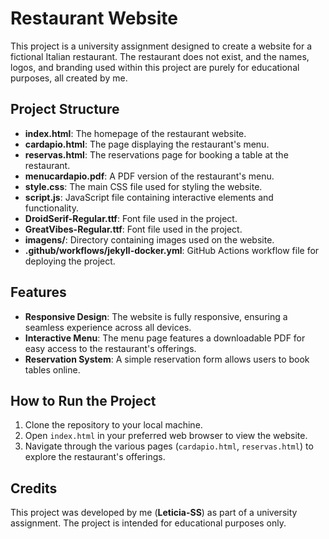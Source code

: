 # Restaurant Website

This project is a university assignment designed to create a website for a fictional Italian restaurant. The restaurant does not exist, and the names, logos, and branding used within this project are purely for educational purposes, all created by me.

## Project Structure

- **index.html**: The homepage of the restaurant website.
- **cardapio.html**: The page displaying the restaurant's menu.
- **reservas.html**: The reservations page for booking a table at the restaurant.
- **menucardapio.pdf**: A PDF version of the restaurant's menu.
- **style.css**: The main CSS file used for styling the website.
- **script.js**: JavaScript file containing interactive elements and functionality.
- **DroidSerif-Regular.ttf**: Font file used in the project.
- **GreatVibes-Regular.ttf**: Font file used in the project.
- **imagens/**: Directory containing images used on the website.
- **.github/workflows/jekyll-docker.yml**: GitHub Actions workflow file for deploying the project.

## Features

- **Responsive Design**: The website is fully responsive, ensuring a seamless experience across all devices.
- **Interactive Menu**: The menu page features a downloadable PDF for easy access to the restaurant's offerings.
- **Reservation System**: A simple reservation form allows users to book tables online.

## How to Run the Project

1. Clone the repository to your local machine.
2. Open `index.html` in your preferred web browser to view the website.
3. Navigate through the various pages (`cardapio.html`, `reservas.html`) to explore the restaurant's offerings.

## Credits

This project was developed by me (**Leticia-SS**) as part of a university assignment. The project is intended for educational purposes only.

